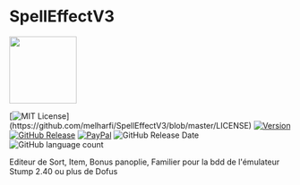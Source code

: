 # SpellEffectV3

<img src="SpellEffectV3/159.ico" width = "120">

[![MIT License](https://img.shields.io/apm/l/atomic-design-ui.svg?)](https://github.com/melharfi/SpellEffectV3/blob/master/LICENSE)
[![Version](https://badge.fury.io/gh/tterb%2FHyde.svg)](https://github.com/melharfi/SpellEffectV3)
[![GitHub Release](https://img.shields.io/github/v/release/melharfi/SpellEffectV3)](https://github.com/melharfi/SpellEffectV3/releases) 
[![PayPal](https://img.shields.io/badge/paypal-donate-yellow.svg)](https://www.paypal.com/cgi-bin/webscr?cmd=_s-xclick&hosted_button_id=VN92ND2CDMX92)
![GitHub Release Date](https://img.shields.io/github/release-date/melharfi/SpellEffectV3?color=Green)
![GitHub language count](https://img.shields.io/github/languages/count/melharfi/SpellEffectV3)

Editeur de Sort, Item, Bonus panoplie, Familier pour la bdd de l'émulateur Stump 2.40 ou plus de Dofus
